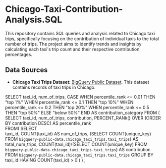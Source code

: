 # Chicago-Taxi-Contribution-Analysis.SQL
This repository contains SQL queries and analysis related to Chicago taxi trips, specifically focusing on the contribution of individual taxis to the total number of trips. The project aims to identify trends and insights by calculating each taxi's trip count and their respective contribution percentages.

## Data Sources
- **Chicago Taxi Trips Dataset**: [BigQuery Public Dataset](https://bigquery-public-data.googleapis.com). This dataset contains records of taxi trips in Chicago.
  


SELECT 
  taxi_id,
  num_of_trips,
  CASE
    WHEN percentile_rank <= 0.01 THEN "top 1%"
    WHEN percentile_rank <= 0.1 THEN "top 10%"
    WHEN percentile_rank <= 0.2 THEN "top 20%"
    WHEN percentile_rank <= 0.5 THEN "top 50%"
    ELSE "below 50%"
  END AS contribution_category
FROM (
        SELECT
          taxi_id,
          num_of_trips,
          contribution,
          PERCENT_RANk() OVER (ORDER BY contribution DESC) AS percentile_rank      
        FROM(
                SELECT  
                  taxi_id,
                  COUNT(taxi_id) AS num_of_trips,
                  (SELECT COUNT(unique_key) FROM `bigquery-public-data.chicago_taxi_trips.taxi_trips`) AS total_num_trips,
                  COUNT(taxi_id)/(SELECT COUNT(unique_key) FROM `bigquery-public-data.chicago_taxi_trips.taxi_trips`) AS contribution     
                FROM `bigquery-public-data.chicago_taxi_trips.taxi_trips` 
                GROUP BY taxi_id
                HAVING COUNT(taxi_id) > 0
        )
)
;
